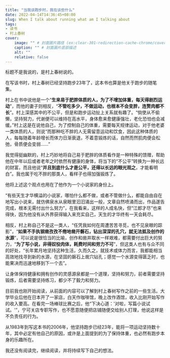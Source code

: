 ```yaml
---
title: "当我谈跑步时，我在谈些什么"
date: 2022-04-14T14:36:45+08:00
slug: When I talk about running what am I talking about
tags:
- 读书
- 村上春树
cover:
    image: "" # 封面圖片路径 (ex:clear-301-redirection-cache-chrome/cover.jpg)
    caption: "" # 封面圖片底部描述
    alt: ""
    relative: false
---
```

标题不是我说的，是村上春树说的。

在写该书时，村上春树已经坚持跑步23年了，这本书也算是他关于跑步的随笔集。

村上在书中说他是一个“**生来易于肥胖体质的人，为了不增加体重，每天得剧烈运动**”，而他的妻子则相反，“**不管吃多少，不做运动，也根本不会变胖，连赘肉都不长**”。村上深感其中的不公平，但是和跑步运动扯上关系就有趣了。“倘使从不偷懒，坚持努力，代谢便可以维持在高水平，身体愈来愈健康强壮，老化恐怕也会减缓。”村上这是在说他自己，为了控制自己的体重，需要每天规律运动，对于他老婆一类体质的人，则说“而那种吃不胖的人无需留意运动和饮食，因此这种体质的人，每每随着年龄增长而体力日渐衰退，不着意锻炼的话，自然而然肌肉便会松弛，骨质便会变弱……”

我觉得挺幽默的，村上巧妙地将自己易于肥胖的体质看作是一种特殊的馈赠，帮助他在中年以后或者老年之时依然有健康的身体，将当下的“不公平”转换为一种长远的财富，而且他说“**并且到底什么才是公平，还得以长远的眼光观之**，才能看明白”。我也属于吃不胖的那类人，看样子也得加强锻炼了。

他将上述这个观点也用在了他作为一个小说家的身份上。

“有些天生才华横溢的小说家，哪怕什么都不做，或者不管做什么，都能自由自在地写出小说来，就仿佛泉水从泉眼里汩汩涌出一般，文章自然喷涌而出，作品遂告完成，根本无需付出什么努力”，在我看来，这样的人成名快，但“江郎才尽”也来得快，因为他没有从外界获得输入来充实自己，天生的才华终有一天会耗尽。

相反，村上称自己不是这一类人，“任凭我如何在周遭苦苦寻觅，也不见泉眼的踪影”，“**如果不手执钢凿孜孜不倦地凿开磐石，钻出深深的孔穴，就无法抵及创作的水源**”，可以说是很恰当的比喻，创作和凿井取水一样艰难，都需要付出巨大的努力，“**为了写小说，非得奴役肉体，耗费时间和劳力不可**”，但这类人也有与众不同的好处，“长年累月地坚持这种生活，久而久之，就技术或体力而言，我都能相当高效地找寻到新的水源，在坚固的磐石上凿穴钻孔；感觉一个水源变得匮乏时，也能果决而迅速地移到下一个去”。

让身体保持健康和拥有创作的灵感源泉都是一个道理，坚持和努力，前者需要坚持锻炼，后者需要坚持练习，都少不了毅力和努力。

目前我也刚开始阅读，从前面的内容可以了解到村上春树写作之前的一些生活。大学毕业后他在日本开了一家店，白天作咖啡馆，晚上改作酒馆，收入比刚开始写作的收入要高。在看完一场棒球比赛之后，他“下决心道：'对啦，写篇小说试试。'”，宁可关店专职写作，也不愿意随便把店铺随便交给别人打理，他说这样是不负责任的行为。

从1983年到写这本书的2006年，他坚持跑步已经23年，能将一项运动坚持数十年，其中必定有他自己的原因，或许是上面提到的为了保持体重，也必然有跑步本身的乐趣所在。

我还没有阅读完，继续阅读，并将持续写下自己的想法。